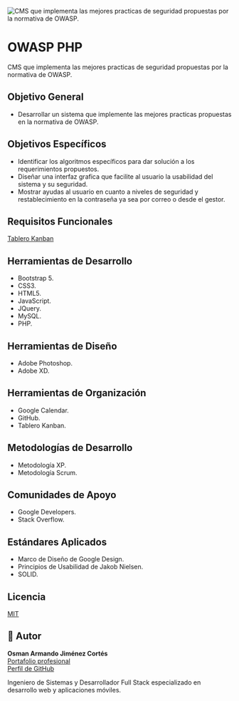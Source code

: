 ![CMS que implementa las mejores practicas de seguridad propuestas por la normativa de OWASP.](https://i.pinimg.com/originals/c4/91/a4/c491a4a7f2c220604952751018e781ac.png)

# OWASP PHP
CMS que implementa las mejores practicas de seguridad propuestas por la normativa de OWASP.

## Objetivo General
 - Desarrollar un sistema que implemente las mejores practicas propuestas en la normativa de OWASP.
 
## Objetivos Específicos

 - Identificar los algoritmos específicos para dar solución a los requerimientos propuestos.
 - Diseñar una interfaz grafica que facilite al usuario la usabilidad del sistema y su seguridad.
 - Mostrar ayudas al usuario en cuanto a niveles de seguridad y restablecimiento en la contraseña ya sea por correo o desde el gestor.

## Requisitos Funcionales                                  
[Tablero Kanban](https://github.com/OsmanJimenez/OWASP_PHP/projects/1)


## Herramientas de Desarrollo

 - Bootstrap 5.
 - CSS3.
 - HTML5.
 - JavaScript.
 - JQuery.
 - MySQL.
 - PHP.


## Herramientas de Diseño

 - Adobe Photoshop.
 - Adobe XD.
  
## Herramientas de Organización

- Google Calendar.
 - GitHub.
 - Tablero Kanban.
 
  ## Metodologías de Desarrollo
 
 - Metodología XP.
 - Metodología Scrum.
 
 ##  Comunidades de Apoyo
 
 - Google Developers.
 - Stack Overflow.
 
 ## Estándares Aplicados

 - Marco de Diseño de Google Design.
 - Principios de Usabilidad de Jakob Nielsen.
 - SOLID.
 
 ## Licencia
[MIT](https://choosealicense.com/licenses/mit/)



## 👤 Autor

**Osman Armando Jiménez Cortés**  
[Portafolio profesional](https://osmanjimenez.com/)  
[Perfil de GitHub](https://github.com/OsmanJimenez)

Ingeniero de Sistemas y Desarrollador Full Stack especializado en desarrollo web y aplicaciones móviles.
